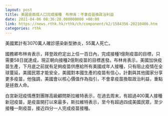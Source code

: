 ```yaml
---
layout: post
title: 美國逾兩成人口完成接種　布林肯：不拿疫苗換政治利益
date: 2021-04-06 08:36:28.000000000 +08:00
link: https://news.rthk.hk/rthk/ch/component/k2/1584356-20210406.htm
categories: rthk
---
```


美國累計有3070萬人確診感染新型肺炎，55萬人死亡。

國務卿布林肯表示，拜登政府定出上任一百日內，完成接種1億劑疫苗的目標，只需要58日就達成，現正朝向接種2億劑疫苗的目標進發。布林肯表示，美國加快疫苗生產，下月底之前就有足夠疫苗供應給所有美國成年人接種，只有阻止疫情在全球蔓延，美國民眾才能安全，美國對本國生產的疫苗有信心，計劃與其他國家分享更多疫苗，他強調，美國會以核心價值作為指引，不會拿疫苗換取政治利益，重點是拯救人命。

白宮新冠疫情應對團隊高級顧問斯拉維特表示，在過去周末，有超過400萬人接種新冠疫苗，是疫苗開打以來最多，斯拉維特表示，至今有超過四成美國民眾，至少接種一劑疫苗，接近四分一人完成疫苗接種。
